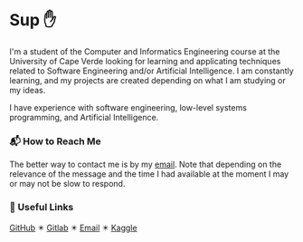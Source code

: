 # Sup :hand:

I'm a student of the Computer and Informatics Engineering course at the University of Cape Verde looking for learning and applicating techniques related to Software Engineering and/or Artificial Intelligence. I am constantly learning, and my projects are created depending on what I am studying or my ideas.

I have experience with software engineering, low-level systems programming, and Artificial Intelligence.

<!--
### :star2: Objectives

I like to use creative solutions to problems, and I believe Software Engineering and Artificial Intelligence can help to solve and improve the way we handle different types of problems. So, I want to bring some of the techniques I learned as a solution to problems were are facing nowadays, of course being aware of the risk of using these types of approaches in the real world.
-->

### :mailbox_with_mail: How to Reach Me

The better way to contact me is by my [email](mailto:anaximenobrito@gmail.com). Note that depending on the relevance of the message and the time I had available at the moment I may or may not be slow to respond.

<!--
TODO:
  - Put recommended projects
-->

### :pushpin: Useful Links

[GitHub](https://github.com/anaximeno) ✴️ [Gitlab](https://gitlab.com/anaximeno) ✴️ [Email](mailto:anaximenobrito@gmail.com) ✴️ [Kaggle](https://www.kaggle.com/anaxmenobrito)
